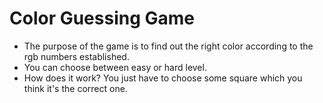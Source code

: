 # Color Guessing Game
 - The purpose of the game is to find out the right color according to the rgb numbers established.
 - You can choose between easy or hard level.
 - How does it work?
   You just have to choose some square which you think it's the correct one.
